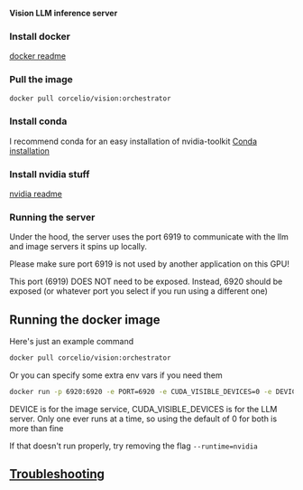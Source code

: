 **Vision LLM inference server**




### Install docker
[docker readme](../../docs/install_docker.md)

### Pull the image
```bash
docker pull corcelio/vision:orchestrator
```
### Install conda
I recommend conda for an easy installation of nvidia-toolkit
[Conda installation](../../docs/install_conda.md)

### Install nvidia stuff
[nvidia readme](../../docs/install_nvidia_stuff.md)



### Running the server
Under the hood, the server uses the port 6919 to communicate with the llm and image servers it spins up locally.

Please make sure port 6919 is not used by another application on this GPU!

This port (6919) DOES NOT need to be exposed. Instead, 6920 should be exposed (or whatever port you select if you run using a different one)

## Running the docker image

Here's just an example command
```bash
docker pull corcelio/vision:orchestrator
```

Or you can specify some extra env vars if you need them
```bash
docker run -p 6920:6920 -e PORT=6920 -e CUDA_VISIBLE_DEVICES=0 -e DEVICE=0 --gpus '"device=0"' --runtime=nvidia corcelio/vision:orchestrator
```
DEVICE is for the image service, CUDA_VISIBLE_DEVICES is for the LLM server. 
Only one ever runs at a time, so using the default of 0 for both is more than fine


If that doesn't run properly, try removing the flag
`--runtime=nvidia`

## [Troubleshooting](../../docs/troubleshooting.md)